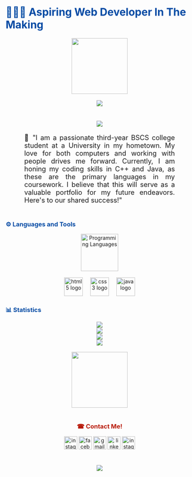 <!DOCTYPE html>
<html>
<h1 style="color: #054BA4;"> 👨🏻‍💻 Aspiring Web Developer In The Making </h1>
<div align="center">
    <img height="150" src="https://camo.githubusercontent.com/62da68eb62b1e5f175f7d1f0191dd89a653d7908feb22d37d4a0ab07365d6791/68747470733a2f2f6d656469612e67697068792e636f6d2f6d656469612f4d3967624264396e6244724f5475314d71782f67697068792e676966"  />
  </div>
  <br>
  <div align="center">
    <img src="https://visitor-badge.laobi.icu/badge?page_id=JewelEsquilona.JewelEsquilona&"/>
  </div>

<h1 align="center">
    <img src="https://readme-typing-svg.herokuapp.com/?font=Righteous&size=25&center=true&vCenter=true&width=500&height=70&duration=4000&lines=Hi+There!+👋;+I'm+Jewel+Esquilona!;" />
</h1>

<p align:"center" style="text-align: justify; margin: 0 50px; font-size: 18px;">
    🌱   "I am a passionate third-year BSCS college student at a University in my hometown. My love for both computers and working with people drives me forward. Currently, I am honing my coding skills in C++ and Java, as these are the primary languages in my coursework. I believe that this will serve as a valuable portfolio for my future endeavors. Here's to our shared success!"
<br>
<br>
<h3 style="color: #054BA4">⚙️ Languages and Tools</h3>
<div align="center" style="display:block;">
    <img width="100px" alt="Programming Languages" src="https://user-images.githubusercontent.com/78341798/194531121-47b0119a-ce00-439d-b586-125f86acb098.png"/> 
<br>
<br>
<div align="center">
    <img src="https://cdn.jsdelivr.net/gh/devicons/devicon/icons/html5/html5-original.svg" height="50" alt="html5 logo"/>
    <img width="12" />
    <img src="https://cdn.jsdelivr.net/gh/devicons/devicon/icons/css3/css3-original.svg" height="50" alt="css3 logo"/>
    <img width="12" />
    <img src="https://cdn.jsdelivr.net/gh/devicons/devicon/icons/java/java-original.svg" height="50" alt="java logo"/>
  </div>
  <div>
    <h3 align="left" style="color: #054BA4;">📊 Statistics</h3>
    <img src="https://user-images.githubusercontent.com/78341798/194534778-d662496c-ae00-4e8d-ae9b-b90912054e7f.gif">
    <div class="stats" align="center">
      <img src="https://github-readme-stats.vercel.app/api?username=JewelEsquilona&hide=stars&count_private=true&show_icons=true&theme=dracula&border_radius=20"/>
      <br>
      <img src="https://streak-stats.demolab.com?user=JewelEsquilona&count_private=true&theme=dracula&border_radius=20"/>
      <br>
      <img src="https://github-readme-stats.vercel.app/api/top-langs/?username=JewelEsquilona&show_icons=true&theme=dracula&border_radius=20"/>
    </div>
  </div>
  <br>
  <img align="center" height="150" src="https://i.imgflip.com/65efzo.gif"/>
  <br>
  <br>
  <h3 style="color: #b81b0a;"> ☎ Contact Me! </h3>
  <div align="center">
    <div align="center">
        <img src="https://img.shields.io/static/v1?message=Instagram&logo=instagram&label=&color=FF69B4&logoColor=white&labelColor=&style=for-the-badge" height="35" alt="instagram logo"  />
        <img src="https://img.shields.io/static/v1?message=Facebook&logo=facebook&label=&color=1877F2&logoColor=white&labelColor=&style=for-the-badge" height="35" alt="facebook logo"  />
        <img src="https://img.shields.io/static/v1?message=Gmail&logo=gmail&label=&color=FFA500&logoColor=white&labelColor=&style=for-the-badge" height="35" alt="gmail logo"  />
        <img src="https://img.shields.io/static/v1?message=LinkedIn&logo=linkedin&label=&color=0077B5&logoColor=white&labelColor=&style=for-the-badge" height="35" alt="linkedin logo"  />
        <img src="https://img.shields.io/static/v1?message=Instagram&logo=instagram&label=&color=00BFFF&logoColor=white&labelColor=&style=for-the-badge" height="35" alt="instagram logo"  />
    </div>
<h1 align="center">
    <img src="https://readme-typing-svg.herokuapp.com/?font=Righteous&size=25&center=true&vCenter=true&width=500&height=70&duration=4000&lines=Thanks+for+visiting!+✌️;I'm+always+down+to+collab+:)">
</h1>
</html>
